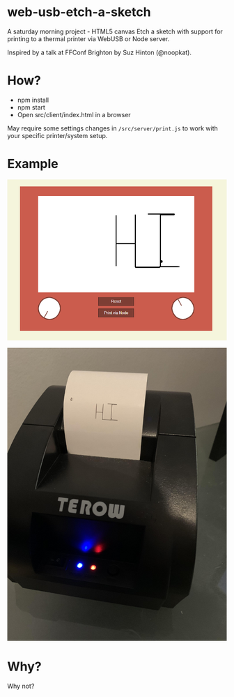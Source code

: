 # web-usb-etch-a-sketch
A saturday morning project - HTML5 canvas Etch a sketch with support for printing to a thermal printer via WebUSB or Node server.

Inspired by a talk at FFConf Brighton by Suz Hinton (@noopkat).

# How?

- npm install
- npm start
- Open src/client/index.html in a browser

May require some settings changes in `/src/server/print.js` to work with your specific printer/system setup.

# Example

![Sketch](./img/sketch.PNG)

![Printer](./img/printer.jpg)

# Why?
Why not?


